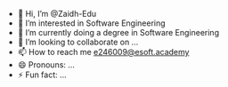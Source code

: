 - 👋 Hi, I’m @Zaidh-Edu
- 👀 I’m interested in Software Engineering
- 🌱 I’m currently doing a degree in Software Engineering
- 💞️ I’m looking to collaborate on ...
- 📫 How to reach me e246009@esoft.academy
- 😄 Pronouns: ...
- ⚡ Fun fact: ...

<!---
Zaidh-Edu/Zaidh-Edu is a ✨ special ✨ repository because its `README.md` (this file) appears on your GitHub profile.
You can click the Preview link to take a look at your changes.
--->
